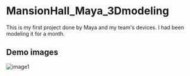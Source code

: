 # MansionHall_Maya_3Dmodeling
This is my first project done by Maya and my team's devices. I had been modeling it for a month.

## Demo images
![image1](https://ibb.co/gVdMCQS)
